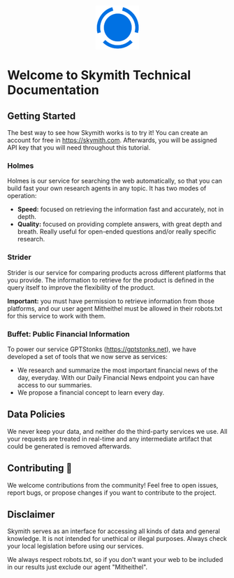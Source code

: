 <p align="center">
  <img src="assets/favicon_noborder.png" alt="Logo">
</p>

# Welcome to Skymith Technical Documentation

## Getting Started

The best way to see how Skymith works is to try it! You can create an account for free in https://skymith.com. Afterwards, you will be assigned API key that you will need throughout this tutorial.

### Holmes

Holmes is our service for searching the web automatically, so that you can build fast your own research agents in any topic. It has two modes of operation:

- **Speed:** focused on retrieving the information fast and accurately, not in depth.
- **Quality:** focused on providing complete answers, with great depth and breath. Really useful for open-ended questions and/or really specific research.

### Strider

Strider is our service for comparing products across different platforms that you provide. The information to retrieve for the product is defined in the query itself to improve the flexibility of the product.

**Important:** you must have permission to retrieve information from those platforms, and our user agent Mitheithel must be allowed in their robots.txt for this service to work with them.

### Buffet: Public Financial Information

To power our service GPTStonks (https://gptstonks.net), we have developed a set of tools that we now serve as services:

- We research and summarize the most important financial news of the day, everyday. With our Daily Financial News endpoint you can have access to our summaries.
- We propose a financial concept to learn every day.

## Data Policies

We never keep your data, and neither do the third-party services we use. All your requests are treated in real-time and any intermediate artifact that could be generated is removed afterwards.

## Contributing 🤝

We welcome contributions from the community! Feel free to open issues, report bugs, or propose changes if you want to contribute to the project.

## Disclaimer

Skymith serves as an interface for accessing all kinds of data and general knowledge. It is not intended for unethical or illegal purposes. Always check your local legislation before using our services.

We always respect robots.txt, so if you don't want your web to be included in our results just exclude our agent "Mitheithel".
